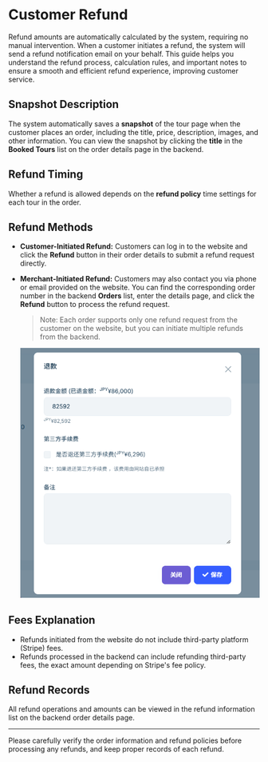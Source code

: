 # Customer Refund

Refund amounts are automatically calculated by the system, requiring no manual intervention. When a customer initiates a refund, the system will send a refund notification email on your behalf. This guide helps you understand the refund process, calculation rules, and important notes to ensure a smooth and efficient refund experience, improving customer service.

## Snapshot Description

The system automatically saves a **snapshot** of the tour page when the customer places an order, including the title, price, description, images, and other information. You can view the snapshot by clicking the **title** in the **Booked Tours** list on the order details page in the backend.

## Refund Timing

Whether a refund is allowed depends on the **refund policy** time settings for each tour in the order.

## Refund Methods

- **Customer-Initiated Refund:** Customers can log in to the website and click the **Refund** button in their order details to submit a refund request directly.
- **Merchant-Initiated Refund:** Customers may also contact you via phone or email provided on the website. You can find the corresponding order number in the backend **Orders** list, enter the details page, and click the **Refund** button to process the refund request.

  > Note: Each order supports only one refund request from the customer on the website, but you can initiate multiple refunds from the backend.

  ![Refund](images/Refund.jpg)

## Fees Explanation

- Refunds initiated from the website do not include third-party platform (Stripe) fees.
- Refunds processed in the backend can include refunding third-party fees, the exact amount depending on Stripe's fee policy.

## Refund Records

All refund operations and amounts can be viewed in the refund information list on the backend order details page.

---

Please carefully verify the order information and refund policies before processing any refunds, and keep proper records of each refund.
